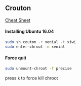 Crouton
-----------------------------
[Cheat Sheet](https://github.com/dnschneid/crouton/wiki/Crouton-Command-Cheat-Sheet)


#### Installing Ubuntu 16.04
```sh
sudo sh couton -r xenial -t xiwi
sudo enter-chroot -n xenial
```


#### Force quit
```sh
sudo unmount-chroot -f precise
```

press `k` to force kill chroot
